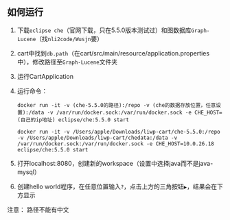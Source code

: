 ## 如何运行
1. 下载`eclipse che`（官网下载，只在5.5.0版本测试过）和图数据库`Graph-Lucene`（找`nli2code/Wusjn`要）
2. cart中找到`db.path`（在cart/src/main/resource/application.properties中），修改路径至`Graph-Lucene`文件夹
3. 运行CartApplication
4. 运行命令：
    
    `docker run -it -v (che-5.5.0的路径):/repo -v (che的数据存放位置，任意设置):/data -v /var/run/docker.sock:/var/run/docker.sock -e CHE_HOST=(自己的ip地址) eclipse/che:5.5.0 start`
    
    `docker run -it -v /Users/apple/Downloads/liwp-cart/che-5.5.0:/repo -v /Users/apple/Downloads/liwp-cart/chedata:/data -v /var/run/docker.sock:/var/run/docker.sock -e CHE_HOST=10.0.26.18 eclipse/che:5.5.0 start `
    
5. 打开localhost:8080，创建新的workspace（设置中选择java而不是java-mysql）
6. 创建hello world程序，在任意位置输入`?`，点击上方的三角按钮`▶️`，结果会在下方显示

注意：
    路径不能有中文